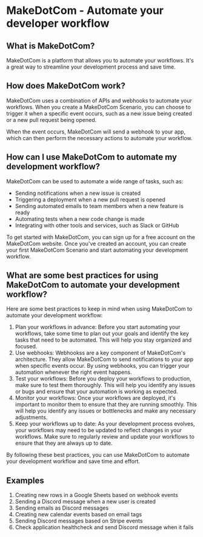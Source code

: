 # MakeDotCom - Automate your developer workflow

## What is MakeDotCom?

MakeDotCom is a platform that allows you to automate your workflows. It's a great way to streamline your development process and save time.

## How does MakeDotCom work?

MakeDotCom uses a combination of APIs and webhooks to automate your workflows. When you create a MakeDotCom Scenario, you can choose to trigger it when a specific event occurs, such as a new issue being created or a new pull request being opened.

When the event occurs, MakeDotCom will send a webhook to your app, which can then perform the necessary actions to automate your workflow.

## How can I use MakeDotCom to automate my development workflow?

MakeDotCom can be used to automate a wide range of tasks, such as:

- Sending notifications when a new issue is created
- Triggering a deployment when a new pull request is opened
- Sending automated emails to team members when a new feature is ready
- Automating tests when a new code change is made
- Integrating with other tools and services, such as Slack or GitHub

To get started with MakeDotCom, you can sign up for a free account on the MakeDotCom website. Once you've created an account, you can create your first MakeDotCom Scenario and start automating your development workflow.

## What are some best practices for using MakeDotCom to automate your development workflow?

Here are some best practices to keep in mind when using MakeDotCom to automate your development workflow:

1. Plan your workflows in advance: Before you start automating your workflows, take some time to plan out your goals and identify the key tasks that need to be automated. This will help you stay organized and focused.
2. Use webhooks: Webhookss are a key component of MakeDotCom's architecture. They allow MakeDotCom to send notifications to your app when specific events occur. By using webhooks, you can trigger your automation whenever the right event happens.
3. Test your workflows: Before you deploy your workflows to production, make sure to test them thoroughly. This will help you identify any issues or bugs and ensure that your automation is working as expected.
4. Monitor your workflows: Once your workflows are deployed, it's important to monitor them to ensure that they are running smoothly. This will help you identify any issues or bottlenecks and make any necessary adjustments.
5. Keep your workflows up to date: As your development process evolves, your workflows may need to be updated to reflect changes in your workflows. Make sure to regularly review and update your workflows to ensure that they are always up to date.

By following these best practices, you can use MakeDotCom to automate your development workflow and save time and effort.

## Examples

1. Creating new rows in a Google Sheets based on webhook events
2. Sending a Discord message when a new user is created
3. Sending emails as Discord messages
4. Creating new calendar events based on email tags
5. Sending Discord messages based on Stripe events
6. Check application healthcheck and send Discord message when it fails
